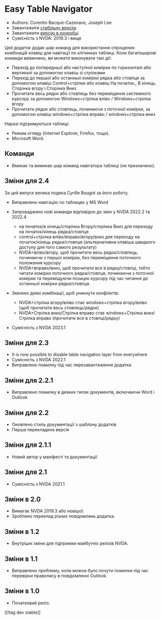 # Easy Table Navigator #

* Authors: Corentin Bacqué-Cazenave, Joseph Lee
* Завантажити [стабільну версію][1]
* Завантажити [версію в розробці][2]
* Сумісність з NVDA: 2019.3 і вище

Цей додаток додає шар команд для використання спрощених комбінацій клавіш
для навігації по клітинках таблиці.  Коли багатошарові команди ввімкнено, ви
можете виконувати такі дії:

* Перехід до попередньої або наступної комірки по горизонталі або вертикалі
  за допомогою клавіш зі стрілками
* Перехід до першої або останньої комірки рядка або стовпця за допомогою
  клавіш Control+стрілки або клавіш На початок,, В кінець, Сторінка вгору і
  Сторінка Вниз
* Прочитати весь рядок або стовпець без переміщення системного курсору за
  допомогою Windows+стрілка вліво / Windows+стрілка вгору
* Прочитати рядок або стовпець, починаючи з поточної комірки, за допомогою
  клавіш windows+стрілка вправо / windows+стрілка вниз

Наразі підтримуються таблиці:

* Режим огляду (Internet Explorer, Firefox, тощо).
* Microsoft Word.

## Команди

* Вмикає та вимикає шар команд навігатора таблиці (не призначено).

## Зміни для 2.4

За цей випуск велика подяка Cyrille Bougot за його роботу.

* Виправлено навігацію по таблицях у MS Word
* Запроваджено нові команди відповідно до змін у NVDA 2022.2 та 2022.4

    * на початок/в кінець/сторінка Вгору/сторінка Вниз для переходу на
      початок/кінець рядка/стовпця
    * control+стрілка вліво/вправо/вгору/вниз для переходу на початок/кінець
      рядка/стовпця (альтернативна клавіша швидкого доступу для того самого
      результату)
    * NVDA+вліво/вгору, щоб прочитати весь рядок/стовпець, починаючи з
      першої комірки, без переміщення поточного положення курсору
    * NVDA+вправо/вниз, щоб прочитати все в рядку/стовпці, тобто читати
      комірки поточного рядка/стовпця, починаючи з поточної комірки та
      переміщуючи позицію курсору під час читання до останньої комірки
      рядка/стовпця.

* Змінено деякі комбінації, щоб уникнути конфліктів:

    * NVDA+стрілка вгору/вліво стає windows+стрілка вгору/вліво (щоб
      прочитати весь стовпець/рядок)
    * NVDA+Стрілка вниз/Стрілка вправо стає windows+Стрілка вниз/Стрілка
      вправо (прочитати все в стовпці/рядку)

* Сумісність з NVDA 2023.1

## Зміни для 2.3

* It is now possible to disable table navigation layer from everywhere
* Сумісність з NVDA 2022.1
* Виправлено помилку під час перезавантаження додатка

## Зміни для 2.2.1

* Виправлено помилку в деяких типах документів, включаючи Word і Outlook

## Зміни для 2.2

* Оновлено стиль документації з шаблону додатків
* Перша перекладена версія

## Зміни для 2.1.1

* Новий автор у маніфесті та документації

## Зміни для 2.1

* Сумісність з NVDA 2021.1

## Зміни в 2.0

* Вимагає NVDA 2019.3 або новішої.
* Зроблено переклад різних повідомлень додатка.

## Зміни в 1.2

* Внутрішні зміни для підтримки майбутніх релізів NVDA.

## Зміни в 1.1

* Виправлено проблему, коли можна було почути помилки під час перевірки
  правопису в повідомленні Outlook.

## Зміни в 1.0

*   Початковий реліз.

[[!tag dev stable]]

[1]: https://www.nvaccess.org/addonStore/legacy?file=etn

[2]: https://www.nvaccess.org/addonStore/legacy?file=etn-dev
